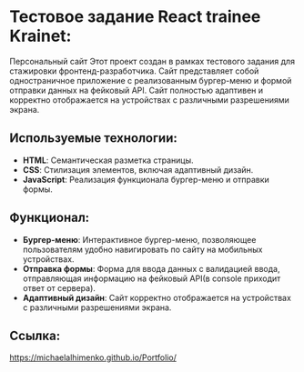 # Тестовое задание React trainee Krainet: 
Персональный сайт Этот проект создан в рамках тестового задания для стажировки фронтенд-разработчика. 
Сайт представляет собой одностраничное приложение с реализованным бургер-меню и формой отправки данных на фейковый API. 
Сайт полностью адаптивен и корректно отображается на устройствах с различными разрешениями экрана. 
## Используемые технологии:
- **HTML**: Семантическая разметка страницы.
- **CSS**: Стилизация элементов, включая адаптивный дизайн.
- **JavaScript**: Реализация функционала бургер-меню и отправки формы.
## Функционал:
- **Бургер-меню**: Интерактивное бургер-меню, позволяющее пользователям удобно навигировать по сайту на мобильных устройствах.
- **Отправка формы**: Форма для ввода данных с валидацией ввода, отправляющая информацию на фейковый API(в console приходит ответ от сервера).
- **Адаптивный дизайн**: Сайт корректно отображается на устройствах с различными разрешениями экрана. 
## Ссылка:
https://michaelalhimenko.github.io/Portfolio/
